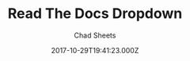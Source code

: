 ---
title: Read The Docs Dropdown
github: https://github.com/cjsheets/mkdocs-rtd-dropdown
demo: https://readthedocs.sheets.ch/
author: Chad Sheets
ssg:
  - MkDocs
cms:
  - No Cms
date: 2017-10-29T19:41:23.000Z
github_branch: master
description: MkDocs Theme - modified version of ReadTheDocs
stale: true
---